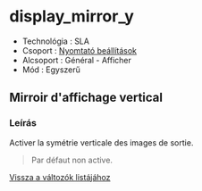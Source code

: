 # display\_mirror\_y

* Technológia : SLA
* Csoport : [Nyomtató beállítások](../sla_printer/sla_parameters.md)
* Alcsoport : Général - Afficher
* Mód : Egyszerű

## Mirroir d'affichage vertical

### Leírás

Activer la symétrie verticale des images de sortie.

> Par défaut non active.

[Vissza a változók listájához](/)

